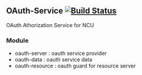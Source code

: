 ## OAuth-Service [![Build Status](http://140.115.3.96:8080/jenkins/buildStatus/icon?job=OAuth-Service)](http://140.115.3.96:8080/jenkins/job/OAuth-Service/)
OAuth Athorization Service for NCU

### Module
- oauth-server : oauth service provider
- oauth-data   : oauth service data
- oauth-resource : oauth guard for resource server
